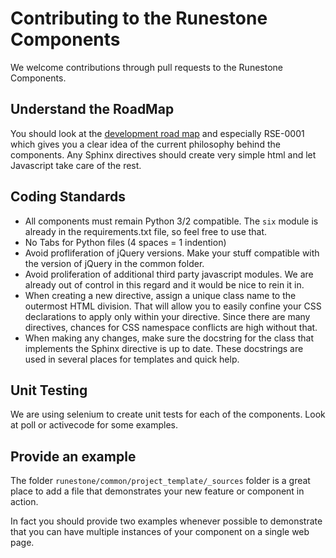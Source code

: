 Contributing to the Runestone Components
========================================

We welcome contributions through pull requests to the Runestone Components.

Understand the RoadMap
----------------------

You should look at the [development road map](https://github.com/bnmnetp/runestone/wiki/DevelopmentRoadmap) 
and especially RSE-0001 which gives you a clear idea of the current philosophy behind the components.  Any 
Sphinx directives should create very simple html and let Javascript take care of the rest.

Coding Standards
----------------

* All components must remain Python 3/2 compatible.   The ``six`` module is already 
in the requirements.txt file, so feel free to use that.
* No Tabs for Python files (4 spaces = 1 indention)
* Avoid profliferation of jQuery versions.  Make your stuff compatible with the version
of jQuery in the common folder.
* Avoid proliferation of additional third party javascript modules.  We are already out of 
control in this regard and it would be nice to rein it in.
* When creating a new directive, assign a unique class name to the outermost HTML division. That will allow you to easily confine your CSS declarations to apply only within your directive. Since there are many directives, chances for CSS namespace conflicts are high without that.
* When making any changes, make sure the docstring for the class that implements the Sphinx directive is up to date.  These docstrings are used in several places for templates and quick help.

Unit Testing
------------

We are using selenium to create unit tests for each of the components.  Look at poll or activecode for some examples.

Provide an example
------------------

The folder ``runestone/common/project_template/_sources`` folder is a great place to add a file
that demonstrates your new feature or component in action.

In fact you should provide two examples whenever possible to demonstrate that you can have 
multiple instances of your component on a single web page.
